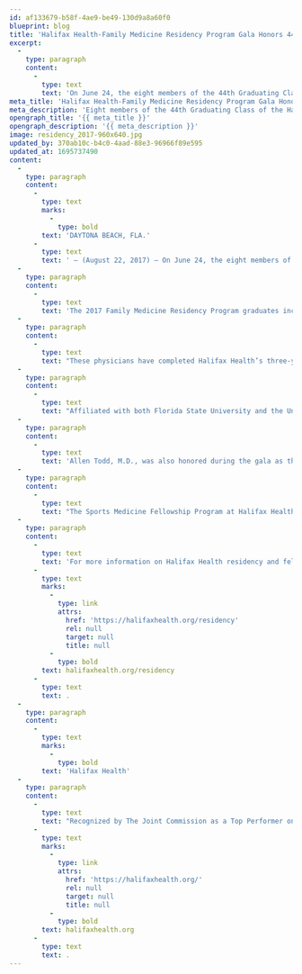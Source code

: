 ```yaml
---
id: af133679-b58f-4ae9-be49-130d9a8a60f0
blueprint: blog
title: 'Halifax Health-Family Medicine Residency Program Gala Honors 44th Graduating Class, 20th Graduate of the Sports Medicine Fellowship'
excerpt:
  -
    type: paragraph
    content:
      -
        type: text
        text: 'On June 24, the eight members of the 44th Graduating Class of the Halifax Health – Family Medicine Residency Program and the 20th Graduate of the Halifax Health Sports Medicine Fellowship were honored during a special Graduation Gala at The Shores Resort & Spa in Daytona Beach Shores.'
meta_title: 'Halifax Health-Family Medicine Residency Program Gala Honors 44th Graduating Class'
meta_description: 'Eight members of the 44th Graduating Class of the Halifax Health – Family Medicine Residency Program and the 20th Graduate of the Halifax Health Sports Medicine Fellowship were honored.'
opengraph_title: '{{ meta_title }}'
opengraph_description: '{{ meta_description }}'
image: residency_2017-960x640.jpg
updated_by: 370ab10c-b4c0-4aad-88e3-96966f89e595
updated_at: 1695737490
content:
  -
    type: paragraph
    content:
      -
        type: text
        marks:
          -
            type: bold
        text: 'DAYTONA BEACH, FLA.'
      -
        type: text
        text: ' – (August 22, 2017) – On June 24, the eight members of the 44th Graduating Class of the Halifax Health – Family Medicine Residency Program and the 20th Graduate of the Halifax Health Sports Medicine Fellowship were honored during a special Graduation Gala at The Shores Resort & Spa in Daytona Beach Shores.'
  -
    type: paragraph
    content:
      -
        type: text
        text: 'The 2017 Family Medicine Residency Program graduates include: Tara Fritze, M.D.; Jonathan Harvey, M.D.; Jason Keister, M.D.; Jennifer Kirkman, M.D.; Bich Nguyen, M.D.; Lauren Powell, M.D.; Hannah Taft, M.D.; and Leslie Williams, M.D.'
  -
    type: paragraph
    content:
      -
        type: text
        text: "These physicians have completed Halifax Health’s three-year program which provides comprehensive family medicine training in inpatient and outpatient settings that allow graduates to feel confident practicing in any milieu.\_ The program provides sequential and gradually increasing ambulatory care responsibility as well as realistic experiences required of family physicians.\_ Clinical rotations are conducted in adult medicine, women’s health, child and adolescent care, behavioral sciences and psychiatry, and surgery."
  -
    type: paragraph
    content:
      -
        type: text
        text: "Affiliated with both Florida State University and the University of South Florida, Halifax Health – Family Medicine Residency Program provides leading-edge clinical education while adhering to rigorous academic standards.\_ Accredited in 1971, it is the longest operating community-based family medicine residency program in Florida, as well as one of the most honored programs in the nation.\_ The majority of the program’s 284 graduates serve as dedicated primary care physicians providing compassionate and comprehensive care to the communities they serve, including Volusia and Flagler counties."
  -
    type: paragraph
    content:
      -
        type: text
        text: 'Allen Todd, M.D., was also honored during the gala as the 20th Graduate of the Halifax Health Sports Medicine Fellowship.'
  -
    type: paragraph
    content:
      -
        type: text
        text: "The Sports Medicine Fellowship Program at Halifax Health is a one-year position open to graduates of Accreditation Council of Graduate Medical Education (ACGME) accredited Family Medicine Residency Programs achieving American Board of Family Medicine Certification or similar training credentials in Internal Medicine, Emergency Medicine or qualified Preventive Medicine Residency applicants.\_ The Sports Medicine Fellowship has been ACGME accredited since 1997.\_ Graduates are eligible for the American Board of Family Practice Certificate of Added Qualification in Sports Medicine."
  -
    type: paragraph
    content:
      -
        type: text
        text: 'For more information on Halifax Health residency and fellowship programs, call 386.425.4167 or visit '
      -
        type: text
        marks:
          -
            type: link
            attrs:
              href: 'https://halifaxhealth.org/residency'
              rel: null
              target: null
              title: null
          -
            type: bold
        text: halifaxhealth.org/residency
      -
        type: text
        text: .
  -
    type: paragraph
    content:
      -
        type: text
        marks:
          -
            type: bold
        text: 'Halifax Health'
  -
    type: paragraph
    content:
      -
        type: text
        text: "Recognized by The Joint Commission as a Top Performer on Key Quality Measures, Halifax Health serves Volusia and Flagler counties, providing a continuum of healthcare services through a network of organizations including a tertiary hospital, community hospital, freestanding emergency department, an urgent care, psychiatric services, a cancer treatment center with five outreach locations, the area’s largest hospice, a center for inpatient rehabilitation, primary care walk-in clinics, a walk-in clinic specializing in women’s health, a pediatric care community clinic, three children’s medical practices, a home healthcare agency, and an exclusive provider organization.\_ Halifax Health offers the area’s only Level II Trauma Center, ComprehensiveStrokeCenter, Pediatric Intensive Care Unit, Pediatric Emergency Department, Child and Adolescent Behavioral Services, complete Neurosurgical Services, OB Emergency Department and Level II Neonatal Intensive Care Unit that cares for babies born as early as 28 weeks.\_ For more information, visit "
      -
        type: text
        marks:
          -
            type: link
            attrs:
              href: 'https://halifaxhealth.org/'
              rel: null
              target: null
              title: null
          -
            type: bold
        text: halifaxhealth.org
      -
        type: text
        text: .
---
```

